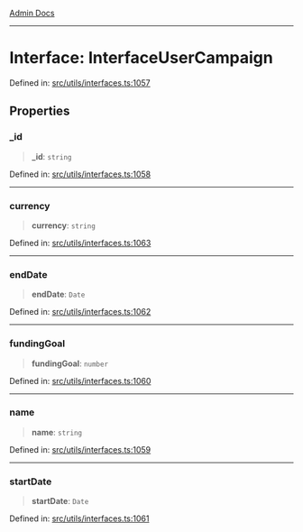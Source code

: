 [Admin Docs](/)

***

# Interface: InterfaceUserCampaign

Defined in: [src/utils/interfaces.ts:1057](https://github.com/PalisadoesFoundation/talawa-admin/blob/main/src/utils/interfaces.ts#L1057)

## Properties

### \_id

> **\_id**: `string`

Defined in: [src/utils/interfaces.ts:1058](https://github.com/PalisadoesFoundation/talawa-admin/blob/main/src/utils/interfaces.ts#L1058)

***

### currency

> **currency**: `string`

Defined in: [src/utils/interfaces.ts:1063](https://github.com/PalisadoesFoundation/talawa-admin/blob/main/src/utils/interfaces.ts#L1063)

***

### endDate

> **endDate**: `Date`

Defined in: [src/utils/interfaces.ts:1062](https://github.com/PalisadoesFoundation/talawa-admin/blob/main/src/utils/interfaces.ts#L1062)

***

### fundingGoal

> **fundingGoal**: `number`

Defined in: [src/utils/interfaces.ts:1060](https://github.com/PalisadoesFoundation/talawa-admin/blob/main/src/utils/interfaces.ts#L1060)

***

### name

> **name**: `string`

Defined in: [src/utils/interfaces.ts:1059](https://github.com/PalisadoesFoundation/talawa-admin/blob/main/src/utils/interfaces.ts#L1059)

***

### startDate

> **startDate**: `Date`

Defined in: [src/utils/interfaces.ts:1061](https://github.com/PalisadoesFoundation/talawa-admin/blob/main/src/utils/interfaces.ts#L1061)
